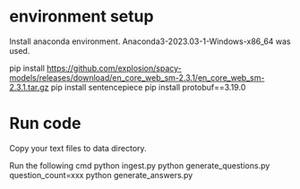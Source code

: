 # environment setup

Install anaconda environment. 
Anaconda3-2023.03-1-Windows-x86_64 was used.

pip install https://github.com/explosion/spacy-models/releases/download/en_core_web_sm-2.3.1/en_core_web_sm-2.3.1.tar.gz
pip install sentencepiece
pip install protobuf==3.19.0

# Run code

Copy your text files to data directory.

Run the following cmd
    python ingest.py
    python generate_questions.py question_count=xxx
    python generate_answers.py